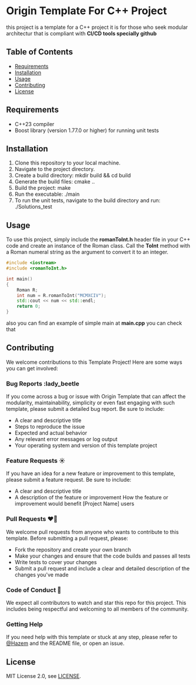 # Origin Template For C++ Project

this project is a template for a C++ project it is for those who seek modular architectur that is compliant with **CI/CD tools specially github**

## Table of Contents

- [Requirements](#requirements)
- [Installation](#installation)
- [Usage](#usage)
- [Contributing](#contributing)
- [License](#license)

## Requirements

- C++23 compiler
- Boost library (version 1.77.0 or higher) for running unit tests

## Installation

1. Clone this repository to your local machine.
2. Navigate to the project directory.
3. Create a build directory: mkdir build && cd build
4. Generate the build files: cmake ..
5. Build the project: make
6. Run the executable: ./main
7. To run the unit tests, navigate to the build directory and run: ./Solutions_test

## Usage

To use this project, simply include the **romanToInt.h** header file in your C++ code and create an instance of the Roman class. Call the **ToInt** method with a Roman numeral string as the argument to convert it to an integer.

```C++
#include <iostream>
#include <romanToInt.h>

int main()
{
    Roman R;
    int num = R.romanToInt("MCMXCIV");
    std::cout << num << std::endl;
    return 0;
}
```

also you can find an example of simple main at **main.cpp** you can check that

## Contributing

We welcome contributions to this Template Project! Here are some ways you can get involved:

### Bug Reports :lady_beetle

If you come across a bug or issue with Origin Template that can affect the modularity, maintainability, simplicity or even fast engaging with such template, please submit a detailed bug report. Be sure to include:

- A clear and descriptive title
- Steps to reproduce the issue
- Expected and actual behavior
- Any relevant error messages or log output
- Your operating system and version of this template project

### Feature Requests :sunny:

If you have an idea for a new feature or improvement to this template, please submit a feature request. Be sure to include:

- A clear and descriptive title
- A description of the feature or improvement
How the feature or improvement would benefit [Project Name] users

### Pull Requests :heart_on_fire:

We welcome pull requests from anyone who wants to contribute to this template. Before submitting a pull request, please:

- Fork the repository and create your own branch
- Make your changes and ensure that the code builds and passes all tests
- Write tests to cover your changes
- Submit a pull request and include a clear and detailed description of the changes you've made

### Code of Conduct :wave:

We expect all contributors to watch and star this repo for this project. This includes being respectful and welcoming to all members of the community.

### Getting Help

If you need help with this template or stuck at any step, please refer to [@Hazem](https://www.linkedin.com/in/hazem-khaled-90898315a/) and the README file, or open an issue.

## License

MIT License 2.0, see [LICENSE](./LICENSE).
